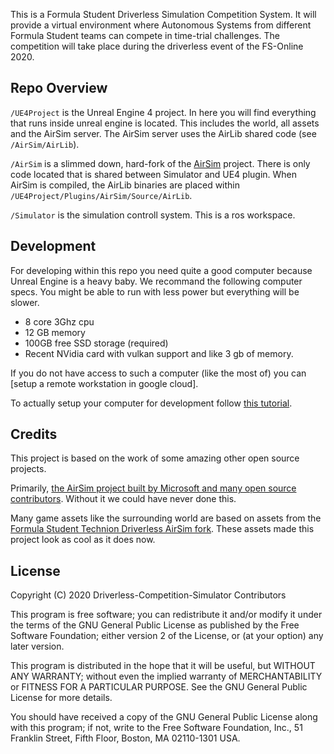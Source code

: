 This is a Formula Student Driverless Simulation Competition System.
It will provide a virtual environment where Autonomous Systems from different Formula Student teams can compete in time-trial challenges. 
The competition will take place during the driverless event of the FS-Online 2020.

## Repo Overview

`/UE4Project` is the Unreal Engine 4 project.
In here you will find everything that runs inside unreal engine is located.
This includes the world, all assets and the AirSim server.
The AirSim server uses the AirLib shared code (see `/AirSim/AirLib`).

`/AirSim` is a slimmed down, hard-fork of the [AirSim](https://github.com/microsoft/AirSim) project.
There is only code located that is shared between Simulator and UE4 plugin.
When AirSim is compiled, the AirLib binaries are placed within `/UE4Project/Plugins/AirSim/Source/AirLib`.

`/Simulator` is the simulation controll system. This is a ros workspace.


## Development

For developing within this repo you need quite a good computer because Unreal Engine is a heavy baby.
We recommand the following computer specs. You might be able to run with less power but everything will be slower.
* 8 core 3Ghz cpu
* 12 GB memory
* 100GB free SSD storage (required)
* Recent NVidia card with vulkan support and like 3 gb of memory.

If you do not have access to such a computer (like the most of) you can [setup a remote workstation in google cloud].

To actually setup your computer for development follow [this tutorial](docs/get-ready-to-develop.md).


## Credits
This project is based on the work of some amazing other open source projects. 

Primarily, [the AirSim project built by Microsoft and many open source contributors](https://github.com/microsoft/AirSim). 
Without it we could have never done this.

Many game assets like the surrounding world are based on assets from the [Formula Student Technion Driverless AirSim fork](https://github.com/FSTDriverless/AirSim). These assets made this project look as cool as it does now.


## License

Copyright (C) 2020 Driverless-Competition-Simulator Contributors

This program is free software; you can redistribute it and/or modify
it under the terms of the GNU General Public License as published by
the Free Software Foundation; either version 2 of the License, or
(at your option) any later version.

This program is distributed in the hope that it will be useful,
but WITHOUT ANY WARRANTY; without even the implied warranty of
MERCHANTABILITY or FITNESS FOR A PARTICULAR PURPOSE.  See the
GNU General Public License for more details.

You should have received a copy of the GNU General Public License along
with this program; if not, write to the Free Software Foundation, Inc.,
51 Franklin Street, Fifth Floor, Boston, MA 02110-1301 USA.